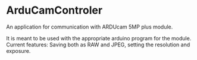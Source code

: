 # ArduCamControler
An application for communication with ARDUcam 5MP plus module.

It is meant to be used with the appropriate arduino program for the module.
Current features: Saving both as RAW and JPEG, setting the resolution and exposure.
